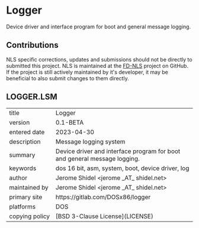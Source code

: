 # Logger

Device driver and interface program for boot and general message logging.


## Contributions

NLS specific corrections, updates and submissions should not be 
directly to submitted this project. NLS is maintained at the [FD-NLS](https://github.com/shidel/fd-nls)
project on GitHub. If the project is still actively maintained by it's
developer, it may be beneficial to also submit changes to them directly.

## LOGGER.LSM

<table>
<tr><td>title</td><td>Logger</td></tr>
<tr><td>version</td><td>0.1-BETA</td></tr>
<tr><td>entered&nbsp;date</td><td>2023-04-30</td></tr>
<tr><td>description</td><td>Message logging system</td></tr>
<tr><td>summary</td><td>Device driver and interface program for boot and general message logging.</td></tr>
<tr><td>keywords</td><td>dos 16 bit, asm, system, boot, device driver, log</td></tr>
<tr><td>author</td><td>Jerome Shidel &lt;jerome _AT_ shidel.net&gt;</td></tr>
<tr><td>maintained&nbsp;by</td><td>Jerome Shidel &lt;jerome _AT_ shidel.net&gt;</td></tr>
<tr><td>primary&nbsp;site</td><td>https://gitlab.com/DOSx86/logger</td></tr>
<tr><td>platforms</td><td>DOS</td></tr>
<tr><td>copying&nbsp;policy</td><td>[BSD 3-Clause License](LICENSE)</td></tr>
</table>
